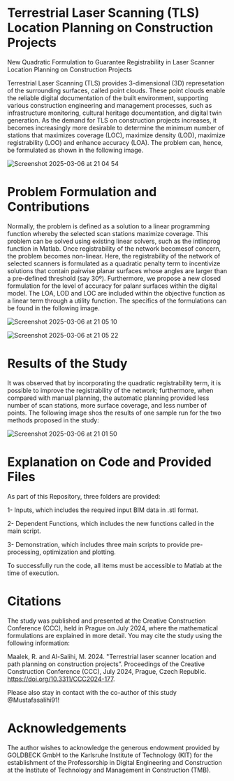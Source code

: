 # Terrestrial Laser Scanning (TLS) Location Planning on Construction Projects
New Quadratic Formulation to Guarantee Registrability in Laser Scanner Location Planning on Construction Projects

Terrestrial Laser Scanning (TLS) provides 3-dimensional (3D) represetation of the surrounding surfaces, called point clouds. These point clouds enable the reliable digital documentation of the built environment, supporting various construction engineering and management processes, such as infrastructure monitoring, cultural heritage documentation, and digital twin generation. As the demand for TLS on construction projects increases, it becomes increasingly more desirable to determine the minimum number of stations that maximizes coverage (LOC), maximize density (LOD), maximize registrability (LOO) and enhance accuracy (LOA). The problem can, hence, be formulated as shown in the following image.

![Screenshot 2025-03-06 at 21 04 54](https://github.com/user-attachments/assets/d74c446b-d1bc-4b9c-91f7-73323c7c48b9)

# Problem Formulation and Contributions
Normally, the problem is defined as a solution to a linear programming function whereby the selected scan stations maximize coverage. This problem can be solved using existing linear solvers, such as the intlinprog function in Matlab. Once registrability of the network becomesof concern, the problem becomes non-linear. Here, the registrability of the network of selected scanners is formulated as a quadratic penalty term to incentivize solutions that contain pairwise planar surfaces whose angles are larger than a pre-defined threshold (say 30º). Furthermore, we propose a new closed formulation for the level of accuracy for palanr surfaces within the digital model. The LOA, LOD and LOC are included within the objective function as a linear term through a utility function. The specifics of the formulations can be found in the following image.

![Screenshot 2025-03-06 at 21 05 10](https://github.com/user-attachments/assets/ecc2b873-b50c-464f-b226-a9a8be457edb)

![Screenshot 2025-03-06 at 21 05 22](https://github.com/user-attachments/assets/7159ceef-8b0a-426f-9b93-b6df2c1abbe1)

# Results of the Study
It was observed that by incorporating the quadratic registrability term, it is possible to improve the registrability of the network; furthermore, when compared with manual planning, the automatic planning provided less number of scan stations, more surface coverage, and less number of points. The following image shos the results of one sample run for the two methods proposed in the study:

![Screenshot 2025-03-06 at 21 01 50](https://github.com/user-attachments/assets/503e2bc3-12a8-4c26-8e49-6bfde19851c3)

# Explanation on Code and Provided Files
As part of this Repository, three folders are provided:

1- Inputs, which includes the required input BIM data in .stl format.

2- Dependent Functions, which includes the new functions called in the main script.

3- Demonstration, which includes three main scripts to provide pre-processing, optimization and plotting.

To successfully run the code, all items must be accessible to Matlab at the time of execution.

# Citations
The study was published and presented at the Creative Construction Conference (CCC), held in Prague on July 2024, where the mathematical formulations are explained in more detail. You may cite the study using the following information:

Maalek, R. and Al-Salihi, M. 2024. "Terrestrial laser scanner location and path planning on construction projects”. Proceedings of the Creative Construction Conference (CCC), July 2024, Prague, Czech Republic. https://doi.org/10.3311/CCC2024-177.

Please also stay in contact with the co-author of this study @Mustafasalihi91!

# Acknowledgements
The author wishes to acknowledge the generous endowment provided by GOLDBECK GmbH to the Karlsruhe Institute of Technology (KIT) for the establishment of the Professorship in Digital Engineering and Construction at the Institute of Technology and Management in Construction (TMB).
